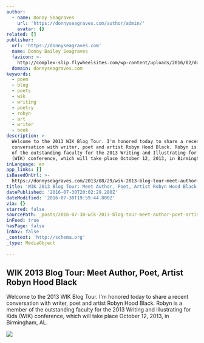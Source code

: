 ```yaml
---
author:
  - name: Donny Seagraves
    url: 'https://donnyseagraves.com/author/admin/'
    avatar: {}
related: []
publisher:
  url: 'https://donnyseagraves.com'
  name: Donny Bailey Seagraves
  favicon: >-
    http://complex-slip.flywheelsites.com/wp-content/uploads/2016/02/donnyflavicon5292011.png
  domain: donnyseagraves.com
keywords:
  - poem
  - blog
  - poets
  - wik
  - writing
  - poetry
  - robyn
  - art
  - writer
  - book
description: >-
  Welcome to the 2013 WIK Blog Tour. I'm honored today to share a recent
  conversation with writer, poet and artist Robyn Hood Black. Robyn is a member
  of the outstanding faculty for the 2013 Writing and Illustrating for Kids
  (WIK) conference, which will take place October 12, 2013, in Birmingham, AL.
inLanguage: en
app_links: []
isBasedOnUrl: >-
  https://donnyseagraves.com/2013/08/29/wik-2013-blog-tour-meet-author-poet-artist-robyn-hood-black/
title: 'WIK 2013 Blog Tour: Meet Author, Poet, Artist Robyn Hood Black'
datePublished: '2016-07-30T20:02:29.280Z'
dateModified: '2016-07-30T19:59:44.800Z'
via: {}
starred: false
sourcePath: _posts/2016-07-30-wik-2013-blog-tour-meet-author-poet-artist-robyn-hood-bla.md
inFeed: true
hasPage: false
inNav: false
_context: 'http://schema.org'
_type: MediaObject

---
```

<article style=""><h1>WIK 2013 Blog Tour: Meet Author, Poet, Artist Robyn Hood Black</h1><p>Welcome to the 2013 WIK Blog Tour. I'm honored today to share a recent conversation with writer, poet and artist Robyn Hood Black. Robyn is a member of the outstanding faculty for the 2013 Writing and Illustrating for Kids (WIK) conference, which will take place October 12, 2013, in Birmingham, AL.</p><img src="https://i0.wp.com/donnyseagraves.com/wp-content/uploads/2013/08/robynhoodblack.jpg?fit=204%2C247&amp;ssl=1" /></article>